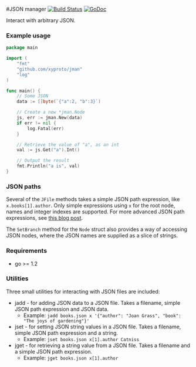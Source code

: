 #JSON manager [![Build Status](https://travis-ci.org/xyproto/jman.svg?branch=master)](https://travis-ci.org/xyproto/jman) [![GoDoc](https://godoc.org/github.com/xyproto/jman?status.svg)](http://godoc.org/github.com/xyproto/jman)

Interact with arbitrary JSON.

### Example usage

~~~go
package main

import (
	"fmt"
	"github.com/xyproto/jman"
	"log"
)

func main() {
	// Some JSON
	data := []byte(`{"a":2, "b":3}`)

	// Create a new *jman.Node
	js, err := jman.New(data)
	if err != nil {
		log.Fatal(err)
	}

	// Retrieve the value of "a", as an int
	val := js.Get("a").Int()

	// Output the result
	fmt.Println("a is", val)
}
~~~

### JSON paths

Several of the `JFile` methods takes a simple JSON path expression, like `x.books[1].author`. Only simple expressions using `x` for the root node, names and integer indexes are supported. For more advanced JSON path expressions, see [this blog post](http://goessner.net/articles/JsonPath/).

The `SetBranch` method for the `Node` struct also provides a way of accessing JSON nodes, where the JSON names are supplied as a slice of strings.

### Requirements

* go >= 1.2

### Utilities

Three small utilities for interacting with JSON files are included:

* jadd - for adding JSON data to a JSON file. Takes a filename, simple JSON path expression and JSON data.
  * Example: `jadd books.json x '{"author": "Joan Grass", "book": "The joys of gardening"}'`
* jset - for setting JSON string values in a JSON file. Takes a filename, simple JSON path expression and a string.
  * Example: `jset books.json x[1].author Catniss`
* jget - for retrieving a string value from a JSON file. Takes a filename and a simple JSON path expression.
  * Example: `jget books.json x[1].author`

